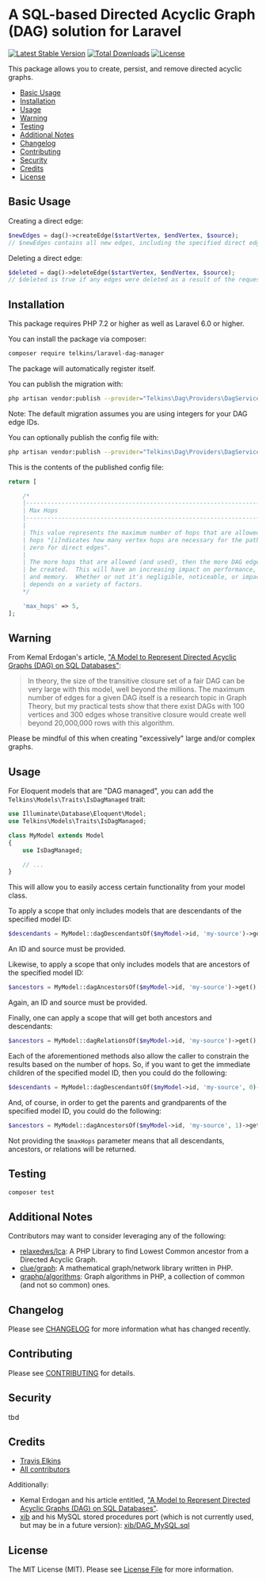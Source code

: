 # A SQL-based Directed Acyclic Graph (DAG) solution for Laravel

[![Latest Stable Version](https://poser.pugx.org/telkins/laravel-dag-manager/v/stable)](https://packagist.org/packages/telkins/laravel-dag-manager)
[![Total Downloads](https://poser.pugx.org/telkins/laravel-dag-manager/downloads)](https://packagist.org/packages/telkins/laravel-dag-manager)
[![License](https://poser.pugx.org/telkins/laravel-dag-manager/license)](https://packagist.org/packages/telkins/laravel-dag-manager)

This package allows you to create, persist, and remove directed acyclic graphs.

* [Basic Usage](#basic-usage)
* [Installation](#installation)
* [Usage](#usage)
* [Warning](#warning)
* [Testing](#testing)
* [Additional Notes](#additional-notes)
* [Changelog](#changelog)
* [Contributing](#contributing)
* [Security](#security)
* [Credits](#credits)
* [License](#license)

## Basic Usage

Creating a direct edge:

```php
$newEdges = dag()->createEdge($startVertex, $endVertex, $source);
// $newEdges contains all new edges, including the specified direct edge, that were created as a result of the request.
```

Deleting a direct edge:

```php
$deleted = dag()->deleteEdge($startVertex, $endVertex, $source);
// $deleted is true if any edges were deleted as a result of the request, false otherwise.
```

## Installation

This package requires PHP 7.2 or higher as well as Laravel 6.0 or higher.

You can install the package via composer:

```bash
composer require telkins/laravel-dag-manager
```

The package will automatically register itself.

You can publish the migration with:

```bash
php artisan vendor:publish --provider="Telkins\Dag\Providers\DagServiceProvider" --tag="migrations"
```

Note: The default migration assumes you are using integers for your DAG edge IDs.

You can optionally publish the config file with:
```bash
php artisan vendor:publish --provider="Telkins\Dag\Providers\DagServiceProvider" --tag="config"
```

This is the contents of the published config file:
```php
return [

    /*
    |--------------------------------------------------------------------------
    | Max Hops
    |--------------------------------------------------------------------------
    |
    | This value represents the maximum number of hops that are allowed where
    | hops "[i]ndicates how many vertex hops are necessary for the path; it is
    | zero for direct edges".
    |
    | The more hops that are allowed (and used), then the more DAG edges will
    | be created.  This will have an increasing impact on performance, space,
    | and memory.  Whether or not it's negligible, noticeable, or impactful
    | depends on a variety of factors.
    */

    'max_hops' => 5,
];
```

## Warning

From Kemal Erdogan's article, ["A Model to Represent Directed Acyclic Graphs (DAG) on SQL Databases"](https://www.codeproject.com/Articles/22824/A-Model-to-Represent-Directed-Acyclic-Graphs-DAG-o):

>In theory, the size of the transitive closure set of a fair DAG can be very large with this model, well beyond the millions. The maximum number of edges for a given DAG itself is a research topic in Graph Theory, but my practical tests show that there exist DAGs with 100 vertices and 300 edges whose transitive closure would create well beyond 20,000,000 rows with this algorithm.

Please be mindful of this when creating "excessively" large and/or complex graphs.

## Usage

For Eloquent models that are "DAG managed", you can add the `Telkins\Models\Traits\IsDagManaged` trait:
```php
use Illuminate\Database\Eloquent\Model;
use Telkins\Models\Traits\IsDagManaged;

class MyModel extends Model
{
    use IsDagManaged;

    // ...
}
```

This will allow you to easily access certain functionality from your model class.

To apply a scope that only includes models that are descendants of the specified model ID:
```php
$descendants = MyModel::dagDescendantsOf($myModel->id, 'my-source')->get();
```

An ID and source must be provided.

Likewise, to apply a scope that only includes models that are ancestors of the specified model ID:
```php
$ancestors = MyModel::dagAncestorsOf($myModel->id, 'my-source')->get();
```

Again, an ID and source must be provided.

Finally, one can apply a scope that will get both ancestors and descendants:
```php
$ancestors = MyModel::dagRelationsOf($myModel->id, 'my-source')->get();
```

Each of the aforementioned methods also allow the caller to constrain the results based on the number of hops.  So, if you want to get the immediate children of the specified model ID, then you could do the following:
```php
$descendants = MyModel::dagDescendantsOf($myModel->id, 'my-source', 0)->get();
```

And, of course, in order to get the parents and grandparents of the specified model ID, you could do the following:
```php
$ancestors = MyModel::dagAncestorsOf($myModel->id, 'my-source', 1)->get();
```

Not providing the `$maxHops` parameter means that all descendants, ancestors, or relations will be returned.

## Testing

```bash
composer test
```

## Additional Notes

Contributors may want to consider leveraging any of the following:
* [relaxedws/lca](https://github.com/relaxedws/lca): A PHP Library to find Lowest Common ancestor from a Directed Acyclic Graph.
* [clue/graph](https://github.com/clue/graph): A mathematical graph/network library written in PHP.
* [graphp/algorithms](https://github.com/graphp/algorithms): Graph algorithms in PHP, a collection of common (and not so common) ones.

## Changelog

Please see [CHANGELOG](CHANGELOG.md) for more information what has changed recently.

## Contributing

Please see [CONTRIBUTING](CONTRIBUTING.md) for details.

## Security

tbd

## Credits

- [Travis Elkins](https://github.com/telkins)
- [All contributors](../../contributors)

Additionally:
- Kemal Erdogan and his article entitled, ["A Model to Represent Directed Acyclic Graphs (DAG) on SQL Databases"](https://www.codeproject.com/Articles/22824/A-Model-to-Represent-Directed-Acyclic-Graphs-DAG-o).
- [xib](https://github.com/xib) and his MySQL stored procedures port (which is not currently used, but may be in a future version): [xib/DAG_MySQL.sql](https://gist.github.com/xib/21786eeaa970911f0693)

## License

The MIT License (MIT). Please see [License File](LICENSE) for more information.
